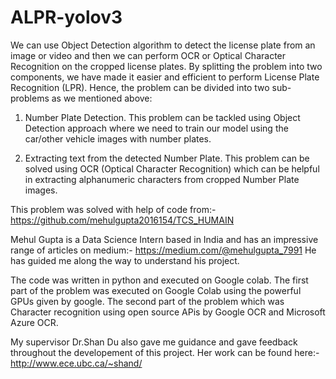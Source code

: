 # ALPR-yolov3
We can use Object Detection algorithm to detect the license plate from an image or video and then we can perform OCR or Optical Character Recognition on the cropped license plates. By splitting the problem into two components, we have made it easier and efficient to perform License Plate Recognition (LPR). Hence, the problem can be divided into two sub-problems as we mentioned above: 

1. Number Plate Detection. This problem can be tackled using Object Detection approach where we need to train our model using the car/other vehicle images with number plates. 

2. Extracting text from the detected Number Plate. This problem can be solved using OCR (Optical Character Recognition) which can be helpful in extracting alphanumeric characters from cropped Number Plate images.

This problem was solved with help of code from:- https://github.com/mehulgupta2016154/TCS_HUMAIN

Mehul Gupta is a Data Science Intern based in India and has an impressive range of articles on medium:- https://medium.com/@mehulgupta_7991
He has guided me along the way to understand his project.

The code was written in python and executed on Google colab. The first part of the problem was executed on Google Colab using the powerful GPUs given by google. The second part of the problem which was Character recognition using open source APis by Google OCR and Microsoft Azure OCR. 

My supervisor Dr.Shan Du also gave me guidance and gave feedback throughout the developement of this project. Her work can be found here:-
http://www.ece.ubc.ca/~shand/
